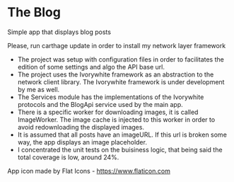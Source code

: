 # The Blog

Simple app that displays blog posts

Please, run carthage update in order to install my network layer framework
 
- The project was setup with configuration files in order to facilitates the edition of some settings and algo the API base url.
- The project uses the Ivorywhite framework as an abstraction to the network client library. The Ivorywhite framework is under development by me as well.
- The Services module has the implementations of the Ivorywhite protocols and the BlogApi service used by the main app.
- There is a specific worker for downloading images, it is called ImageWorker. The image cache is injected to this worker in order to avoid redownloading the displayed images.
- It is assumed that all posts have an imageURL. If this url is broken some way, the app displays an image placeholder.
- I concentrated the unit tests on the buisiness logic, that being said the total coverage is low, around 24%.

App icon made by Flat Icons - https://www.flaticon.com
